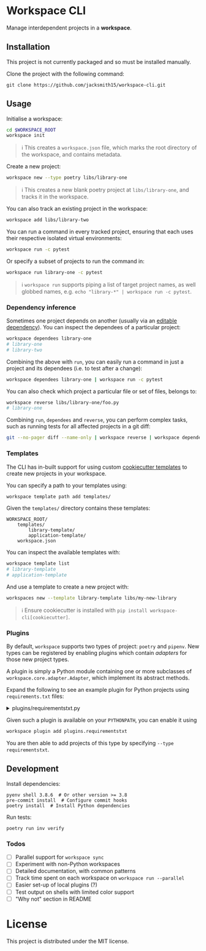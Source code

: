 # Workspace CLI

Manage interdependent projects in a **workspace**.

## Installation

This project is not currently packaged and so must be installed manually.

Clone the project with the following command:
```
git clone https://github.com/jacksmith15/workspace-cli.git
```

## Usage

Initialise a workspace:

```bash
cd $WORKSPACE_ROOT
workspace init
```

> :information_source: This creates a `workspace.json` file, which marks the root directory of the workspace, and contains metadata.

Create a new project:

```bash
workspace new --type poetry libs/library-one
```

> :information_source: This creates a new blank poetry project at `libs/library-one`, and tracks it in the workspace.

You can also track an existing project in the workspace:

```bash
workspace add libs/library-two
```

You can run a command in every tracked project, ensuring that each uses their respective isolated virtual environments:

```bash
workspace run -c pytest
```

Or specify a subset of projects to run the command in:

```bash
workspace run library-one -c pytest
```

> :information_source: `workspace run` supports piping a list of target project names, as well globbed names, e.g. `echo "library-*" | workspace run -c pytest`.


### Dependency inference

Sometimes one project depends on another (usually via an [editable dependency](https://pip.pypa.io/en/stable/cli/pip_install/#editable-installs)). You can inspect the dependees of a particular project:

```bash
workspace dependees library-one
# library-one
# library-two
```

Combining the above with `run`, you can easily run a command in just a project and its dependees (i.e. to test after a change):

```bash
workspace dependees library-one | workspace run -c pytest
```

You can also check which project a particular file or set of files, belongs to:

```bash
workspace reverse libs/library-one/foo.py
# library-one
```

Combining `run`, `dependees` and `reverse`, you can perform complex tasks, such as running tests for all affected projects in a git diff:

```bash
git --no-pager diff --name-only | workspace reverse | workspace dependees | workspace run -c 'pytest'
```

### Templates

The CLI has in-built support for using custom [cookiecutter templates](https://github.com/cookiecutter/cookiecutter) to create new projects in your workspace.

You can specify a path to your templates using:

```bash
workspace template path add templates/
```

Given the `templates/` directory contains these templates:

```
WORKSPACE_ROOT/
    templates/
        library-template/
        application-template/
    workspace.json
```

You can inspect the available templates with:

```bash
workspace template list
# library-template
# application-template
```

And use a template to create a new project with:

```bash
workspaces new --template library-template libs/my-new-library
```

> :information_source: Ensure cookiecutter is installed with `pip install workspace-cli[cookiecutter]`.


### Plugins

By default, `workspace` supports two types of project: `poetry` and `pipenv`. New types can be registered by enabling plugins which contain _adapters_ for those new project types.

A plugin is simply a Python module containing one or more subclasses of `workspace.core.adapter.Adapter`, which implement its abstract methods.

Expand the following to see an example plugin for Python projects using `requirements.txt` files:

<details><summary>plugins/requirementstxt.py</summary>

```python
import os
import shlex
import subprocess
from typing import Set, Tuple

import requirements
from workspace.core.adapter import Adapter


class RequirementsTXTAdapter(Adapter, name="requirementstxt"):
    def validate(self):
        """Attempt to parse the requirements."""
        _ = self._requirements

    def run_args(self, command: str) -> Tuple[str, dict]:
        """Get modified command and kwargs that should be used when running inside the project."""
        command, kwargs = super().run_args(command)

        venv_path = self._ensure_virtualenv()
        env = os.environ.copy()
        env["VIRTUAL_ENV"] = str(venv_path)
        env["PATH"] = f"{venv_path/'bin'}:{env['PATH']}"
        kwargs["env"] = env

        return command, kwargs

    def sync(self, include_dev: bool = True) -> subprocess.CompletedProcess:
        """Sync dependencies of the project."""
        command = ["pip", "install", "-r", "requirements.txt"]
        if include_dev:
            command.extend(["-r", "requirements-dev.txt"])
        return self.run(shlex.join(command))

    def dependencies(self, include_dev: bool = True) -> Set[str]:
        """Get other workspaces this project depends upon."""
        deps = self._requirements["default"]
        if include_dev:
            deps.extend(self._requirements["dev"])
        results = set()
        for dep in deps:
            if dep.editable:
                path = (self._project.resolved_path / dep.path).resolve()
                project = self._project.root.get_project_by_path(path)
                if project:
                    results.add(project.name)
        return results

    @property
    def _requirements(self):
        """Parse the requirements files."""
        return {
            "default": list(requirements.parse((self._project.resolved_path / "requirements.txt").read_text())),
            "dev": list(requirements.parse((self._project.resolved_path / "requirements-dev.txt").read_text())),
        }

    def _ensure_virtualenv(self):
        """Ensure virtualenv exists."""
        venv_path = self._project.resolved_path / ".venv"
        if not (venv_path / "bin/python").exists():
            subprocess.run(["python", "-m", "venv", venv_path], check=True)
        return venv_path
```

</details>

Given such a plugin is available on your `PYTHONPATH`, you can enable it using

```bash
workspace plugin add plugins.requirementstxt
```

You are then able to add projects of this type by specifying `--type requirementstxt`.


## Development

Install dependencies:

```shell
pyenv shell 3.8.6  # Or other version >= 3.8
pre-commit install  # Configure commit hooks
poetry install  # Install Python dependencies
```

Run tests:

```shell
poetry run inv verify
```

### Todos

- [ ] Parallel support for `workspace sync`
- [ ] Experiment with non-Python workspaces
- [ ] Detailed documentation, with common patterns
- [ ] Track time spent on each workspace on `workspace run --parallel`
- [ ] Easier set-up of local plugins (?)
- [ ] Test output on shells with limited color support
- [ ] "Why not" section in README

# License
This project is distributed under the MIT license.
